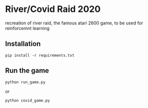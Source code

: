 # River/Covid Raid 2020
recreation of river raid, the famous atari 2600 game, to be used for reinforcemnt learning 

## Installation
```
pip install -r requirements.txt 
```

## Run the game
```
python run_game.py
```
or 
```
python covid_game.py
```
